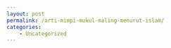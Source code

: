 ```yaml
---
layout: post
permalink: /arti-mimpi-mukul-maling-menurut-islam/
categories:
    - Uncategorized
---
```


